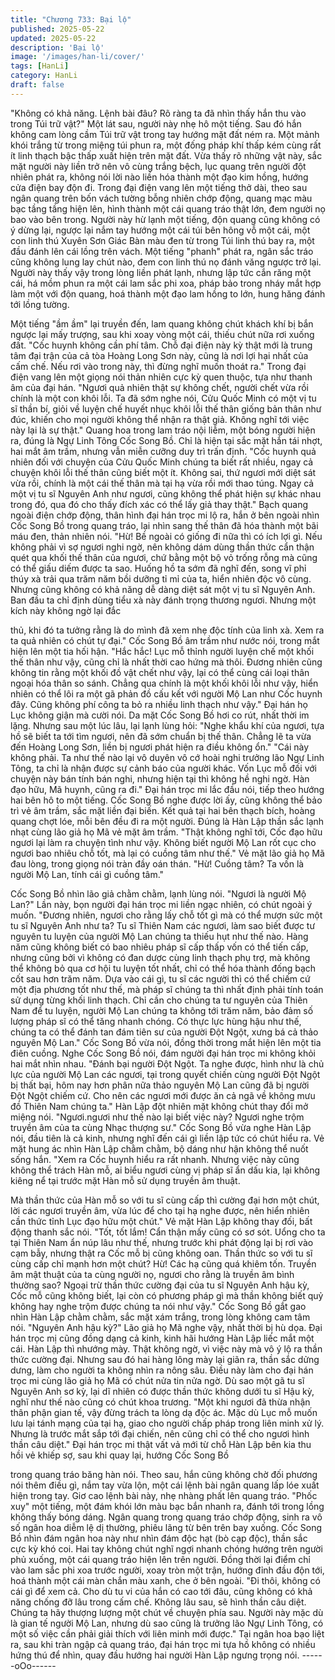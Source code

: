 ```yaml
---
title: "Chương 733: Bại lộ"
published: 2025-05-22
updated: 2025-05-22
description: 'Bại lộ'
image: '/images/han-li/cover/'
tags: [HanLi]
category: HanLi
draft: false
---
```


"Không có khả năng. Lệnh bài đâu? Rõ ràng ta đã nhìn thấy hắn
thu vào trong Túi trữ vật?" Một lát sau, người này nhẹ hô một
tiếng.
Sau đó hắn không cam lòng cầm Túi trữ vật trong tay hướng mặt
đất ném ra.
Một mảnh khói trắng từ trong miệng túi phun ra, một đống pháp
khí thấp kém cùng rất ít linh thạch bậc thấp xuất hiện trên mặt đất.
Vừa thấy rõ những vật này, sắc mặt người này liền trở nên vô
cùng trắng bệch, lục quang trên người đột nhiên phát ra, không
nói lời nào liền hóa thành một đạo kim hồng, hướng cửa điện bay
độn đi.
Trong đại điện vang lên một tiếng thở dài, theo sau ngân quang
trên bốn vách tường bỗng nhiên chớp động, quang mạc màu bạc
tầng tầng hiện lên, hình thành một cái quang tráo thật lớn, đem
người nọ bao vào bên trong.
Người này hừ lạnh một tiếng, độn quang cũng không có ý dừng
lại, ngược lại nắm tay hướng một cái túi bên hông vỗ một cái, một
con linh thú Xuyên Sơn Giác Bàn màu đen từ trong Túi linh thú
bay ra, một đầu đánh lên cái lồng trên vách.
Một tiếng "phanh" phát ra, ngân sắc tráo cũng không lung lay chút
nào, đem con linh thú nọ đánh văng ngược trở lại.
Người này thấy vậy trong lòng liền phát lạnh, nhưng lập tức cắn
răng một cái, há mồm phun ra một cái lam sắc phi xoa, pháp bảo
trong nháy mắt hợp làm một với độn quang, hoá thành một đạo
lam hồng to lớn, hung hăng đánh tới lồng tường.

Một tiếng "ầm ầm" lại truyền đến, lam quang không chút khách
khí bị bắn ngược lại mấy trượng, sau khi xoay vòng một cái, thiếu
chút nữa rơi xuống đất.
"Cốc huynh không cần phí tâm. Chỗ đại điện này kỳ thật mới là
trung tâm đại trận của cả tòa Hoàng Long Sơn này, cũng là nơi lợi
hại nhất của cấm chế. Nếu rơi vào trong này, thì đừng nghĩ muốn
thoát ra." Trong đại điện vang lên một giọng nói thản nhiên cực kỳ
quen thuộc, tựa như thanh âm của đại hán.
"Ngươi quả nhiên thật sự không chết, người chết vừa rồi chính là
một con khôi lỗi. Ta đã sớm nghe nói, Cửu Quốc Minh có một vị tu
sĩ thần bí, giỏi về luyện chế huyết nhục khôi lỗi thế thân giống bản
thân như đúc, khiến cho mọi người không thể nhận ra thật giả.
Không nghĩ tới việc này lại là sự thật." Quang hoa trong lam tráo
nội liễm, một bóng người hiện ra, đúng là Ngự Linh Tông Cốc
Song Bồ.
Chỉ là hiện tại sắc mặt hắn tái nhợt, hai mắt âm trầm, nhưng vẫn
miễn cưỡng duy trì trấn định.
"Cốc huynh quả nhiên đối với chuyện của Cửu Quốc Minh chúng
ta biết rất nhiều, ngay cả chuyện khôi lỗi thế thân cũng biết một ít.
Không sai, thứ ngươi mới diệt sát vừa rồi, chính là một cái thế
thân mà tại hạ vừa rồi mới thao túng. Ngay cả một vị tu sĩ Nguyên
Anh như ngươi, cũng không thể phát hiện sự khác nhau trong đó,
qua đó cho thấy đích xác có thể lấy giả thay thật."
Bạch quang ngoài điện chớp động, thân hình đại hán trọc mi lộ ra,
hắn ở bên ngoài nhìn Cốc Song Bồ trong quang tráo, lại nhìn
sang thế thân đã hóa thành một bãi máu đen, thản nhiên nói.
"Hừ! Bề ngoài có giống đi nữa thì có ích lợi gì. Nếu không phải vì
sợ ngươi nghi ngờ, nên không dám dùng thần thức cẩn thận quét
qua khối thế thân của ngươi, chứ bằng một bộ vỏ trống rỗng mà
cũng có thể giấu diếm được ta sao. Huống hồ ta sớm đã nghĩ đến,
song vĩ phỉ thúy xà trải qua trăm năm bồi dưỡng tỉ mỉ của ta, hiển
nhiên độc vô cùng. Nhưng cũng không có khả năng dễ dàng diệt
sát một vị tu sĩ Nguyên Anh. Ban đầu ta chỉ định dùng tiểu xà này
đánh trọng thương ngươi. Nhưng một kích này không ngờ lại đắc

thủ, khi đó ta tưởng rằng là do mình đã xem nhẹ độc tính của linh
xà. Xem ra ta quả nhiên có chút tự đại." Cốc Song Bồ âm trầm
như nước nói, trong mắt hiện lên một tia hối hận.
"Hắc hắc! Lục mỗ thỉnh người luyện chế một khối thế thân như
vậy, cũng chỉ là nhất thời cao hứng mà thôi. Đương nhiên cũng
không tin rằng một khối đồ vật chết như vậy, lại có thể cùng cái
loại thân ngoại hóa thân so sánh. Chẳng qua chính là một khối
khôi lỗi như vậy, hiển nhiên có thể lôi ra một gã phản đồ cấu kết
với người Mộ Lan như Cốc huynh đây. Cũng không phí công ta bỏ
ra nhiều linh thạch như vậy." Đại hán họ Lục không giận mà cười
nói.
Da mặt Cốc Song Bồ hơi co rút, nhất thời im lặng. Nhưng sau một
lúc lâu, lại lạnh lùng hỏi:
"Nghe khẩu khí của ngươi, tựa hồ sẽ biết ta tới tìm ngươi, nên đã
sớm chuẩn bị thế thân. Chẳng lẽ ta vừa đến Hoàng Long Sơn,
liền bị ngươi phát hiện ra điều không ổn."
"Cái này không phải. Ta như thế nào lại vô duyên vô cớ hoài nghi
trưởng lão Ngự Linh Tông, ta chỉ là nhận được sự cảnh báo của
người khác. Vốn Lục mỗ đối với chuyện này bán tính bán nghi,
nhưng hiện tại thì không hề nghi ngờ. Hàn đạo hữu, Mã huynh,
cũng ra đi." Đại hán trọc mi lắc đầu nói, tiếp theo hướng hai bên
hô to một tiếng.
Cốc Song Bồ nghe được lời ấy, cũng không thể bảo trì vẻ âm
trầm, sắc mặt liền đại biến.
Kết quả tại hai bên thạch bích, hoàng quang chợt lóe, mỗi bên
đều đi ra một người. Đúng là Hàn Lập thần sắc lạnh nhạt cùng lão
giả họ Mã vẻ mặt âm trầm.
"Thật không nghĩ tới, Cốc đạo hữu ngươi lại làm ra chuyện tình
như vậy. Không biết người Mộ Lan rốt cục cho ngươi bao nhiêu
chỗ tốt, mà lại có cuồng tâm như thế." Vẻ mặt lão giả họ Mã đau
lòng, trong giọng nói tràn đầy oán thán.
"Hừ! Cuồng tâm? Ta vốn là người Mộ Lan, tính cái gì cuồng tâm."

Cốc Song Bồ nhìn lão giả chằm chằm, lạnh lùng nói.
"Ngươi là người Mộ Lan?" Lần này, bọn người đại hán trọc mi liền
ngạc nhiên, có chút ngoài ý muốn.
"Đương nhiên, ngươi cho rằng lấy chỗ tốt gì mà có thể mượn sức
một tu sĩ Nguyên Anh như ta? Tu sĩ Thiên Nam các ngươi, làm
sao biết được tư nguyên tu luyện của người Mộ Lan chúng ta
thiếu hụt như thế nào. Hàng năm cũng không biết có bao nhiêu
pháp sĩ cấp thấp vốn có thể tiến cấp, nhưng cũng bởi vì không có
đan dược cùng linh thạch phụ trợ, mà không thể không bỏ qua cơ
hội tu luyện tốt nhất, chỉ có thể hóa thành đống bạch cốt sau hơn
trăm năm. Dựa vào cái gì, tu sĩ các người thì có thể chiếm cứ một
địa phương tốt như thế, mà pháp sĩ chúng ta thì nhất định phải
tính toán sử dụng từng khối linh thạch. Chỉ cần cho chúng ta tư
nguyên của Thiên Nam để tu luyện, người Mộ Lan chúng ta không
tới trăm năm, bảo đảm số lượng pháp sĩ có thể tăng nhanh chóng.
Có thực lực hùng hậu như thế, chúng ta có thể đánh tan đám tiên
sư của người Đột Ngột, xưng bá cả thảo nguyên Mộ Lan." Cốc
Song Bồ vừa nói, đồng thời trong mắt hiện lên một tia điên cuồng.
Nghe Cốc Song Bồ nói, đám người đại hán trọc mi không khỏi hai
mắt nhìn nhau.
"Đánh bại người Đột Ngột. Ta nghe được, hình như là chủ lực của
người Mộ Lan các ngươi, tại trong quyết chiến cùng người Đột
Ngột bị thất bại, hôm nay hơn phân nữa thảo nguyên Mộ Lan
cũng đã bị người Đột Ngột chiếm cứ. Cho nên các ngươi mới
được ăn cả ngã về không mưu đồ Thiên Nam chúng ta." Hàn Lập
đột nhiên mặt không chút thay đổi mở miệng nói.
"Ngươi.ngươi như thế nào lại biết việc này? Ngươi nghe trộm
truyền âm của ta cùng Nhạc thượng sư." Cốc Song Bồ vừa nghe
Hàn Lập nói, đầu tiên là cả kinh, nhưng nghĩ đến cái gì liền lập
tức có chút hiểu ra. Vẻ mặt hung ác nhìn Hàn Lập chằm chằm, bộ
dáng như hận không thể nuốt sống hắn.
"Xem ra Cốc huynh hiểu ra rất nhanh. Nhưng việc này cũng
không thể trách Hàn mỗ, ai biểu ngươi cùng vị pháp sĩ ẩn dấu kia,
lại không kiêng nể tại trước mặt Hàn mỗ sử dụng truyền âm thuật.

Mà thần thức của Hàn mỗ so với tu sĩ cùng cấp thì cường đại hơn
một chút, lời các ngươi truyền âm, vừa lúc để cho tại hạ nghe
được, nên hiển nhiên cần thức tỉnh Lục đạo hữu một chút." Vẻ
mặt Hàn Lập không thay đối, bất động thanh sắc nói.
"Tốt, tốt lắm! Cẩn thận mấy cũng có sơ sót. Uổng cho ta tại Thiên
Nam ẩn núp lâu như thế, nhưng trước khi phát động lại bị rơi vào
cạm bẫy, nhưng thật ra Cốc mỗ bị cũng không oan. Thần thức so
với tu sĩ cùng cấp chỉ mạnh hơn một chút? Hừ! Các hạ cũng quá
khiêm tốn. Truyền âm mật thuật của ta cùng người nọ, ngươi cho
rằng là truyền âm bình thường sao? Ngoại trừ thần thức cường
đại của tu sĩ Nguyên Anh hậu kỳ, Cốc mỗ cũng không biết, lại còn
có phương pháp gì mà thần không biết quỷ không hay nghe trộm
được chúng ta nói như vậy." Cốc Song Bồ gắt gao nhìn Hàn Lập
chằm chằm, sắc mặt xám trắng, trong lòng không cam tâm nói.
"Nguyên Anh hậu kỳ?" Lão giả họ Mã nghe vậy, nhất thời bị hù
dọa.
Đại hán trọc mị cũng đồng dạng cả kinh, kinh hãi hướng Hàn Lập
liếc mắt một cái.
Hàn Lập thì nhướng mày. Thật không ngờ, vì việc này mà vô ý lộ
ra thần thức cường đại. Nhưng sau đó hai hàng lông mày lại giãn
ra, thần sắc dửng dưng, làm cho người ta không nhìn ra nông
sâu.
Điều này làm cho đại hán trọc mi cùng lão giả họ Mã có chút nửa
tin nửa ngờ.
Dù sao một gã tu sĩ Nguyên Anh sơ kỳ, lại dĩ nhiên có được thần
thức không dưới tu sĩ Hậu kỳ, nghĩ như thế nào cũng có chút
khoa trương.
"Một khi ngươi đã thừa nhận thân phận gian tế, vậy đừng trách ta
lòng dạ độc ác. Mặc dù Lục mỗ muốn lưu lại tánh mạng của tại
hạ, giao cho người chấp pháp trong liên minh xử lý. Nhưng là
trước mắt sắp tới đại chiến, nên cũng chỉ có thể cho ngươi hình
thần câu diệt." Đại hán trọc mi thật vất vả mới từ chỗ Hàn Lập bên
kia thu hồi vẻ khiếp sợ, sau khi quay lại, hướng Cốc Song Bồ

trong quang tráo băng hàn nói.
Theo sau, hắn cũng không chờ đối phương nói thêm điều gì, nắm
tay vừa lộn, một cái lệnh bài ngân quang lấp lóe xuất hiện trong
tay.
Giơ cao lệnh bài này, nhẹ nhàng phất lên quang tráo.
"Phốc xuy" một tiếng, một đám khói lớn màu bạc bắn nhanh ra,
đánh tới trong lồng không thấy bóng dáng.
Ngân quang trong quang tráo chớp động, sinh ra vô số ngân hoa
diễm lệ dị thường, phiêu lãng từ bên trên bay xuống.
Cốc Song Bồ nhìn đám ngân hoa này như nhìn đám độc hạt (bò
cạp độc), thần sắc cực kỳ khó coi. Hai tay không chút nghĩ ngợi
nhanh chóng hướng trên người phủ xuống, một cái quang tráo
hiện lên trên người. Đồng thời lại điểm chỉ vào lam sắc phi xoa
trước người, xoay tròn một trận, hướng đỉnh đầu độn tới, hoá
thành một cái màn chắn màu xanh, che ở bên ngoài.
"Đi thôi, không có cái gì để xem cả. Cho dù tu vi của hắn có cao
tới đâu, cũng không có khả năng chống đỡ lâu trong cấm chế.
Không lâu sau, sẽ hình thần câu diệt. Chúng ta hãy thượng lượng
một chút về chuyện phía sau. Người này mặc dù là gian tế người
Mộ Lan, nhưng dù sao cũng là trưởng lão Ngự Linh Tông, có một
số việc cần phải giải thích với liên minh mới được." Tại ngân hoa
bạo liệt ra, sau khi tràn ngập cả quang tráo, đại hán trọc mi tựa hồ
không có nhiều hứng thú để nhìn, quay đầu hướng hai người Hàn
Lập ngưng trọng nói.
------oOo------
